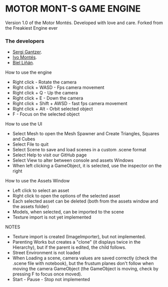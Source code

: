 # MOTOR MONT-S GAME ENGINE

Version 1.0 of the Motor Montés. Developed with love and care. Forked from the Freakiest Engine ever

### The developers

- [Sergi Gantzer](https://github.com/sgantzer12).
- [Ivo Montés](https://github.com/Ivomm9).
- [Biel Liñán](https://github.com/Drauguer).

How to use the engine

- Right click - Rotate the camera 
- Right click + WASD - Fps camera movement
- Right click + Q - Up the camera
- Right click + E - Down the camera
- Right click + Shift + AWSD - fast fps camera movement
- Right click + Alt - Orbit selected object
- F - Focus on the selected object

How to use the UI

- Select Mesh to open the Mesh Spawner and Create Triangles, Squares and Cubes
- Select File to quit
- Select Scene to save and load scenes in a custom .scene format
- Select Help to visit our GitHub page
- Select View to alter between console and assets Windows
- When left clicking a GameObject, it is selected, use the inspector on the right

How to use the Assets Window

- Left click to select an asset
- Right click to open the options of the selected asset
- Each selected asset can be deleted (both from the assets window and the assets folder)
- Models, when selected, can be imported to the scene
- Texture import is not yet implemented

NOTES

- Texture import is created (ImageImporter), but not implemented.
- Parenting Works but creates a "clone" (it displays twice in the Hierarchy), but if the parent is edited, the child follows.
- Street Environment is not loaded
- When Loading a scene, camera values are saved correctly (check the .scene file with notebook), but the frustum planes don't follow when moving the camera GameObject (the GameObject is moving, check by pressing F to focus once moved).
- Start - Pause - Stop not implemented
